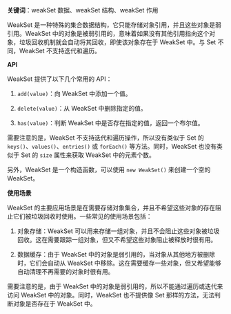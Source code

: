**关键词**：weakSet 数据、weakSet 结构、weakSet 作用

WeakSet 是一种特殊的集合数据结构，它只能存储对象引用，并且这些对象是弱引用。WeakSet 中的对象是被弱引用的，意味着如果没有其他引用指向这个对象，垃圾回收机制就会自动将其回收，即使该对象存在于 WeakSet 中。与 Set 不同，WeakSet 不支持迭代和遍历。

**API**

WeakSet 提供了以下几个常用的 API：

1. `add(value)`：向 WeakSet 中添加一个值。

2. `delete(value)`：从 WeakSet 中删除指定的值。

3. `has(value)`：判断 WeakSet 中是否存在指定的值，返回一个布尔值。

需要注意的是，WeakSet 不支持迭代和遍历操作，所以没有类似于 Set 的 `keys()`、`values()`、`entries()` 或 `forEach()` 等方法。同时，WeakSet 也没有类似于 Set 的 `size` 属性来获取 WeakSet 中的元素个数。

另外，WeakSet 是一个构造函数，可以使用 `new WeakSet()` 来创建一个空的 WeakSet。


**使用场景**

WeakSet 的主要应用场景是在需要存储对象集合，并且不希望这些对象的存在阻止它们被垃圾回收时使用。一些常见的使用场景包括：

1. 对象存储：WeakSet 可以用来存储一组对象，并且不会阻止这些对象被垃圾回收。这在需要跟踪一组对象，但又不希望这些对象阻止被释放时很有用。

2. 数据缓存：由于 WeakSet 中的对象是弱引用的，当对象从其他地方被删除时，它们会自动从 WeakSet 中移除。这在需要缓存一些对象，但又希望能够自动清理不再需要的对象时很有用。

需要注意的是，由于 WeakSet 中的对象是弱引用的，所以不能通过遍历或迭代来访问 WeakSet 中的对象。同时，WeakSet 也不提供像 Set 那样的方法，无法判断对象是否存在于 WeakSet 中。
